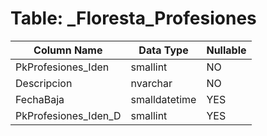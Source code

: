 # Table: _Floresta_Profesiones

| Column Name | Data Type | Nullable |
|-------------|-----------|----------|
| PkProfesiones_Iden | smallint | NO |
| Descripcion | nvarchar | NO |
| FechaBaja | smalldatetime | YES |
| PkProfesiones_Iden_D | smallint | YES |

